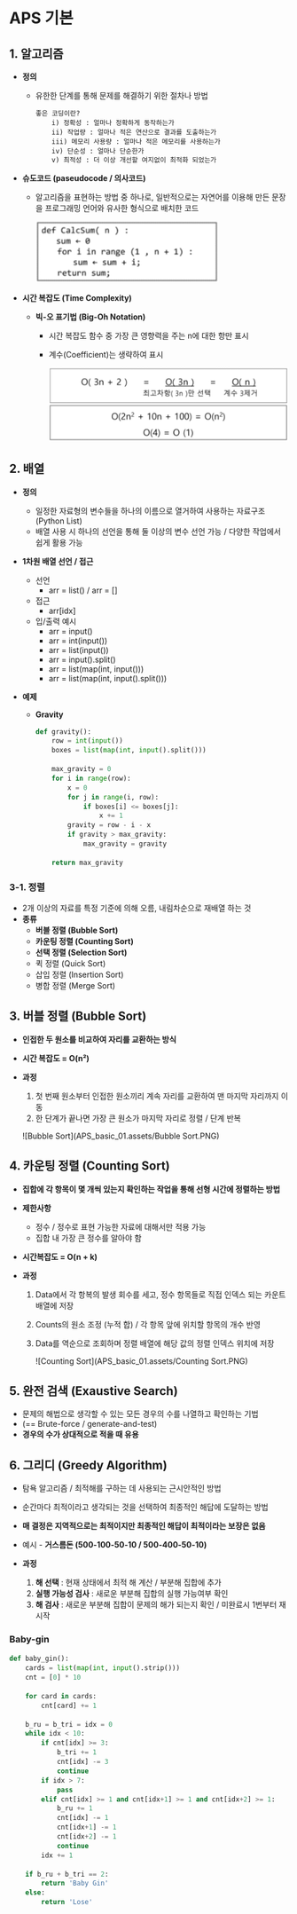 # APS 기본

## 1. 알고리즘

- **정의**

  - 유한한 단계를 통해 문제를 해결하기 위한 절차나 방법

    ```markdown
    좋은 코딩이란?
    	i) 정확성 : 얼마나 정확하게 동작하는가
    	ii) 작업량 : 얼마나 적은 연산으로 결과를 도출하는가
    	iii) 메모리 사용량 : 얼마나 적은 메모리를 사용하는가
    	iv) 단순성 : 얼마나 단순한가
    	v) 최적성 : 더 이상 개선할 여지없이 최적화 되었는가
    ```

- **슈도코드 (paseudocode / 의사코드)**

  - 알고리즘을 표현하는 방법 중 하나로, 일반적으로는 자연어를 이용해 만든 문장을 프로그래밍 언어와 유사한 형식으로 배치한 코드

    ![paseudocode](APS_basic_01.assets/paseudocode.PNG)

- **시간 복잡도 (Time Complexity)**

  - **빅-오 표기법 (Big-Oh Notation)**

    - 시간 복잡도 함수 중 가장 큰 영향력을 주는 n에 대한 항만 표시

    - 계수(Coefficient)는 생략하여 표시

      ![Big-Oh](APS_basic_01.assets/Big-Oh.PNG)

## 2. 배열

- **정의**

  - 일정한 자료형의 변수들을 하나의 이름으로 열거하여 사용하는 자료구조 (Python List)
  - 배열 사용 시 하나의 선언을 통해 둘 이상의 변수 선언 가능 / 다양한 작업에서 쉽게 활용 가능

- **1차원 배열 선언 / 접근**

  - 선언
    - arr = list() / arr = []
  - 접근
    - arr[idx]
  - 입/출력 예시
    - arr = input()
    - arr = int(input())
    - arr = list(input())
    - arr = input().split()
    - arr = list(map(int, input()))
    - arr = list(map(int, input().split()))

- **예제**

  - **Gravity**

    ```python
    def gravity():
        row = int(input())
        boxes = list(map(int, input().split()))
    
        max_gravity = 0
        for i in range(row):
            x = 0
            for j in range(i, row):
                if boxes[i] <= boxes[j]:
                    x += 1
            gravity = row - i - x
            if gravity > max_gravity:
                max_gravity = gravity
    
        return max_gravity
    ```

### 3-1. 정렬

- 2개 이상의 자료를 특정 기준에 의해 오름, 내림차순으로 재배열 하는 것
- **종류**
  - **버블 정렬 (Bubble Sort)**
  - **카운팅 정렬 (Counting Sort)**
  - **선택 정렬 (Selection Sort)**
  - 퀵 정렬 (Quick Sort)
  - 삽입 정렬 (Insertion Sort)
  - 병합 정렬 (Merge Sort)

## 3. 버블 정렬 (Bubble Sort)

- **인접한 두 원소를 비교하여 자리를 교환하는 방식**

- **시간 복잡도 = O(n²)**

- **과정**

  1. 첫 번째 원소부터 인접한 원소끼리 계속 자리를 교환하여 맨 마지막 자리까지 이동
  2. 한 단계가 끝나면 가장 큰 원소가 마지막 자리로 정렬 / 단계 반복

  ![Bubble Sort](APS_basic_01.assets/Bubble Sort.PNG)

## 4. 카운팅 정렬 (Counting Sort)

- **집합에 각 항목이 몇 개씩 있는지 확인하는 작업을 통해 선형 시간에 정렬하는 방법**

- **제한사항**

  - 정수 / 정수로 표현 가능한 자료에 대해서만 적용 가능
  - 집합 내 가장 큰 정수를 알아야 함

- **시간복잡도 = O(n + k)**

- **과정**

  1. Data에서 각 항복의 발생 회수를 세고, 정수 항목들로 직접 인덱스 되는 카운트 배열에 저장

  2. Counts의 원소 조정 (누적 합) / 각 항목 앞에 위치할 항목의 개수 반영

  3. Data를 역순으로 조회하며 정렬 배열에 해당 값의 정렬 인덱스 위치에 저장

     ![Counting Sort](APS_basic_01.assets/Counting Sort.PNG)

## 5. 완전 검색 (Exaustive Search)

- 문제의 해법으로 생각할 수 있는 모든 경우의 수를 나열하고 확인하는 기법
- (== Brute-force / generate-and-test)
- **경우의 수가 상대적으로 적을 때 유용**

## 6. 그리디 (Greedy Algorithm)

- 탐욕 알고리즘 / 최적해를 구하는 데 사용되는 근시안적인 방법
- 순간마다 최적이라고 생각되는 것을 선택하여 최종적인 해답에 도달하는 방법
- **매 결정은 지역적으로는 최적이지만 최종적인 해답이 최적이라는 보장은 없음**
- 예시 - **거스름돈 (500-100-50-10 / 500-400-50-10)**

- **과정**
  1. **해 선택** : 현재 상태에서 최적 해 계산 / 부분해 집합에 추가
  2. **실행 가능성 검사** : 새로운 부분해 집합의 실행 가능여부 확인
  3. **해 검사** : 새로운 부분해 집합이 문제의 해가 되는지 확인 / 미완료시 1번부터 재시작



### Baby-gin

```python
def baby_gin():
    cards = list(map(int, input().strip()))
    cnt = [0] * 10

    for card in cards:
        cnt[card] += 1

    b_ru = b_tri = idx = 0
    while idx < 10:
        if cnt[idx] >= 3:
            b_tri += 1
            cnt[idx] -= 3
            continue
        if idx > 7:
            pass
        elif cnt[idx] >= 1 and cnt[idx+1] >= 1 and cnt[idx+2] >= 1:
            b_ru += 1
            cnt[idx] -= 1
            cnt[idx+1] -= 1
            cnt[idx+2] -= 1
            continue
        idx += 1

    if b_ru + b_tri == 2:
        return 'Baby Gin'
    else:
        return 'Lose'
```

